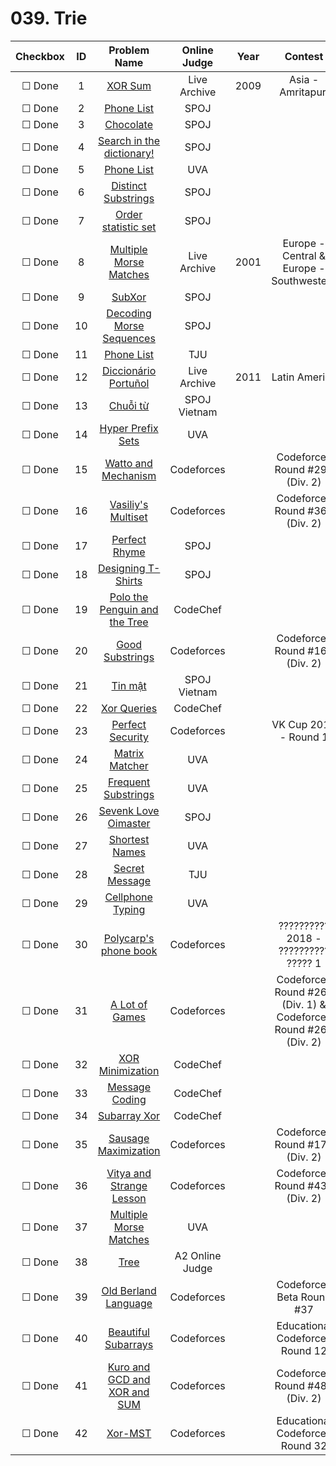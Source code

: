 # 039. Trie


| Checkbox | ID | Problem Name|Online Judge|Year|Contest|Difficulty Level|
|:---:|:---:|:---:|:---:|:---:|:---:|:---:|
|&#9744; Done|1|[XOR Sum](https://icpcarchive.ecs.baylor.edu/index.php?option=onlinejudge&page=show_problem&problem=2683)|Live Archive|2009|Asia - Amritapuri|1|
|&#9744; Done|2|[Phone List](http://www.spoj.com/problems/PHONELST/)|SPOJ|||1|
|&#9744; Done|3|[Chocolate](http://www.spoj.com/problems/CHOCOLA/)|SPOJ|||1|
|&#9744; Done|4|[Search in the dictionary!](http://www.spoj.com/problems/DICT/)|SPOJ|||1|
|&#9744; Done|5|[Phone List](https://uva.onlinejudge.org/index.php?option=onlinejudge&page=show_problem&problem=2347)|UVA|||1|
|&#9744; Done|6|[Distinct Substrings](http://www.spoj.com/problems/DISUBSTR/)|SPOJ|||1|
|&#9744; Done|7|[Order statistic set](http://www.spoj.com/problems/ORDERSET/)|SPOJ|||1|
|&#9744; Done|8|[Multiple Morse Matches](https://icpcarchive.ecs.baylor.edu/index.php?option=onlinejudge&page=show_problem&problem=427)|Live Archive|2001|Europe - Central & Europe - Southwestern|2|
|&#9744; Done|9|[SubXor](http://www.spoj.com/problems/SUBXOR/)|SPOJ|||2|
|&#9744; Done|10|[Decoding Morse Sequences](http://www.spoj.com/problems/MORSE/)|SPOJ|||2|
|&#9744; Done|11|[Phone List](http://acm.tju.edu.cn/toj/showp2935.html)|TJU|||2|
|&#9744; Done|12|[Diccionário Portuñol](https://icpcarchive.ecs.baylor.edu/index.php?option=onlinejudge&page=show_problem&problem=3803)|Live Archive|2011|Latin America|2|
|&#9744; Done|13|[Chu&#7895;i t&#7915;](http://vn.spoj.com/problems/CHAIN2/)|SPOJ Vietnam|||2|
|&#9744; Done|14|[Hyper Prefix Sets](https://uva.onlinejudge.org/index.php?option=onlinejudge&page=show_problem&problem=2483)|UVA|||3|
|&#9744; Done|15|[Watto and Mechanism](http://codeforces.com/problemset/problem/514/C)|Codeforces||Codeforces Round #291 (Div. 2)|3|
|&#9744; Done|16|[Vasiliy's Multiset](http://codeforces.com/problemset/problem/706/D)|Codeforces||Codeforces Round #367 (Div. 2)|3|
|&#9744; Done|17|[Perfect Rhyme](http://www.spoj.com/problems/PRHYME/)|SPOJ|||3|
|&#9744; Done|18|[Designing T-Shirts](http://www.spoj.com/problems/TAP2012D/)|SPOJ|||3|
|&#9744; Done|19|[Polo the Penguin and the Tree](http://www.codechef.com/problems/PPTREE)|CodeChef|||3|
|&#9744; Done|20|[Good Substrings](http://codeforces.com/problemset/problem/271/D)|Codeforces||Codeforces Round #166 (Div. 2)|3|
|&#9744; Done|21|[Tin m&#7853;t](http://vn.spoj.com/problems/SEC/)|SPOJ Vietnam|||3|
|&#9744; Done|22|[Xor Queries](http://www.codechef.com/problems/XRQRS)|CodeChef|||3|
|&#9744; Done|23|[Perfect Security](http://codeforces.com/problemset/problem/923/C)|Codeforces||VK Cup 2018 - Round 1|4|
|&#9744; Done|24|[Matrix Matcher](https://uva.onlinejudge.org/index.php?option=onlinejudge&page=show_problem&problem=1960)|UVA|||4|
|&#9744; Done|25|[Frequent Substrings](https://uva.onlinejudge.org/index.php?option=onlinejudge&page=show_problem&problem=1175)|UVA|||4|
|&#9744; Done|26|[Sevenk Love Oimaster](http://www.spoj.com/problems/JZPGYZ/)|SPOJ|||4|
|&#9744; Done|27|[Shortest Names](https://uva.onlinejudge.org/index.php?option=onlinejudge&page=show_problem&problem=3950)|UVA|||4|
|&#9744; Done|28|[Secret Message](http://acm.tju.edu.cn/toj/showp3166.html)|TJU|||4|
|&#9744; Done|29|[Cellphone Typing](https://uva.onlinejudge.org/index.php?option=onlinejudge&page=show_problem&problem=3971)|UVA|||4|
|&#9744; Done|30|[Polycarp's phone book](http://codeforces.com/problemset/problem/858/D)|Codeforces||?????????? 2018 - ?????????? ????? 1|4|
|&#9744; Done|31|[A Lot of Games](http://codeforces.com/problemset/problem/455/B)|Codeforces||Codeforces Round #260 (Div. 1) & Codeforces Round #260 (Div. 2)|4|
|&#9744; Done|32|[XOR Minimization](http://www.codechef.com/problems/MINXOR)|CodeChef|||4|
|&#9744; Done|33|[Message Coding](http://www.codechef.com/problems/KGP13G)|CodeChef|||5|
|&#9744; Done|34|[Subarray Xor](http://www.codechef.com/problems/SUBBXOR)|CodeChef|||5|
|&#9744; Done|35|[Sausage Maximization](http://codeforces.com/problemset/problem/282/E)|Codeforces||Codeforces Round #173 (Div. 2)|5|
|&#9744; Done|36|[Vitya and Strange Lesson](http://codeforces.com/problemset/problem/842/D)|Codeforces||Codeforces Round #430 (Div. 2)|5|
|&#9744; Done|37|[Multiple Morse Matches](https://uva.onlinejudge.org/index.php?option=onlinejudge&page=show_problem&problem=3554)|UVA|||6|
|&#9744; Done|38|[Tree](p?ID=262)|A2 Online Judge|||7|
|&#9744; Done|39|[Old Berland Language](http://codeforces.com/problemset/problem/37/C)|Codeforces||Codeforces Beta Round #37|7|
|&#9744; Done|40|[Beautiful Subarrays](http://codeforces.com/problemset/problem/665/E)|Codeforces||Educational Codeforces Round 12|7|
|&#9744; Done|41|[Kuro and GCD and XOR and SUM](http://codeforces.com/problemset/problem/979/D)|Codeforces||Codeforces Round #482 (Div. 2)|7|
|&#9744; Done|42|[Xor-MST](http://codeforces.com/problemset/problem/888/G)|Codeforces||Educational Codeforces Round 32|8|
